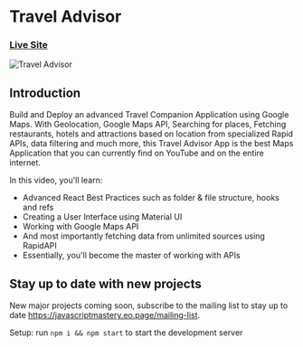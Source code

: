# Travel Advisor

### [Live Site](https://travel-advisor.netlify.app/)

![Travel Advisor](https://i.ibb.co/qph2cZn/image.pngg)

## Introduction
Build and Deploy an advanced Travel Companion Application using Google Maps. With Geolocation, Google Maps API, Searching for places, Fetching restaurants, hotels and attractions based on location from specialized Rapid APIs, data filtering and much more, this Travel Advisor App is the best Maps Application that you can currently find on YouTube and on the entire internet.

In this video, you'll learn:

- Advanced React Best Practices such as folder & file structure, hooks and refs
- Creating a User Interface using Material UI
- Working with Google Maps API
- And most importantly fetching data from unlimited sources using RapidAPI
- Essentially, you'll become the master of working with APIs

## Stay up to date with new projects
New major projects coming soon, subscribe to the mailing list to stay up to date https://javascriptmastery.eo.page/mailing-list.

Setup: run ```npm i && npm start``` to start the development server
